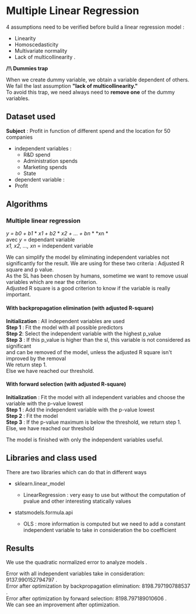 # Multiple Linear Regression 

4 assumptions need to be verified before build a linear regression model : 
- Linearity
- Homoscedasticity
- Multivariate normality
- Lack of multicollinearity .   

**/!\ Dummies trap**

When we create dummy variable, we obtain a variable dependent of others.  
We fail the last assumption **"lack of multicollinearity."**  
To avoid this trap, we need always need to **remove one** of the dummy variables.   

## Dataset used 

**Subject** : Profit in function of different spend and the location for 50 companies
- independent variables : 
  - R&D spend
  - Administration spends 
  - Marketing spends 
  - State 
-  dependent variable : 
  - Profit 

## Algorithms 

### Multiple linear regression 
 
*y = b0 + b1* \* *x1 + b2* \* *x2 + ... + bn* \* *xn *  
    avec *y* = dependant variable   
         *x1, x2, ..., xn* = independent variable 
         
We can simplify the model by eliminating independent variables not significantly for the result. 
We are using for these two criteria : Adjusted R square and p value.   
As the SL has been chosen by humans, sometime we want to remove usual variables which are near the criterion.   
Adjusted R square is a good criterion to know if the variable is really important. 

#### With backpropagation elimination (with adjusted R-square)

**Initialization** : All independent variables are used<br>
**Step 1** : Fit the model with all possible predictors   
**Step 2**: Select the independent variable with the highest p_value   
**Step 3** : If this p_value is higher than the sl, this variable is not considered as significant   
        and can be removed of the model, unless the adjusted R square isn't improved by the removal        
        We return step 1.   
        Else we have reached our threshold.     
        
#### With forward selection (with adjusted R-square)

**Initialization** : Fit the model with all independent variables and choose the variable with the p-value lowest<br>
**Step 1** : Add the independent variable with the p-value lowest<br>
**Step 2** : Fit the model<br>
**Step 3** : If the p-value maximum is below the threshold, we return step 1. Else, we have reached our threshold<br>     

The model is finished with only the independent variables useful. 

## Libraries and class used 

There are two libraries which can do that in different ways

- sklearn.linear_model
  - LinearRegression : very easy to use but without the computation of pvalue and other interesting statically values
     
- statsmodels.formula.api
  - OLS : more information is computed but we need to add a constant independent variable to take in consideration the bo coefficient

## Results 

We use the quadratic normalized error to analyze models .      

Error with all independent variables take in consideration: 9137.990152794797 .   
Error after optimization by backpropagation elimination: 8198.797190788537 .   
Error after optimization by forward selection: 8198.797189010606 .   
We can see an improvement after optimization.  


